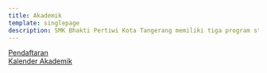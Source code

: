 ```yaml
---
title: Akademik
template: singlepage
description: SMK Bhakti Pertiwi Kota Tangerang memiliki tiga program studi atau jurusan.
---
```



[Pendaftaran](/academics/admission/)<br>
[Kalender Akademik](/academics/academicalender/)<br>
